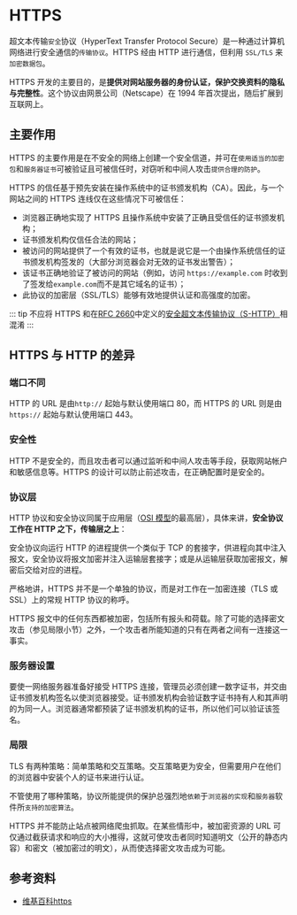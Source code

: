 # HTTPS

超文本传输`安全`协议（HyperText Transfer Protocol Secure）是一种通过计算机网络进行安全通信的`传输协议`。HTTPS 经由 HTTP 进行通信，但利用 `SSL/TLS` 来`加密数据包`。

HTTPS 开发的主要目的，是**提供对网站服务器的身份认证，保护交换资料的隐私与完整性**。这个协议由网景公司（Netscape）在 1994 年首次提出，随后扩展到互联网上。

## 主要作用

HTTPS 的主要作用是在不安全的网络上创建一个安全信道，并可在`使用适当的加密包`和`服务器证书`可被验证且可被信任时，对窃听和中间人攻击`提供合理的防护`。

HTTPS 的信任基于预先安装在操作系统中的证书颁发机构（CA）。因此，与一个网站之间的 HTTPS 连线仅在这些情况下可被信任：

- 浏览器正确地实现了 HTTPS 且操作系统中安装了正确且受信任的证书颁发机构；
- 证书颁发机构仅信任合法的网站；
- 被访问的网站提供了一个有效的证书，也就是说它是一个由操作系统信任的证书颁发机构签发的（大部分浏览器会对无效的证书发出警告）；
- 该证书正确地验证了被访问的网站（例如，访问 `https://example.com` 时收到了签发给`example.com`而不是其它域名的证书）；
- 此协议的加密层（SSL/TLS）能够有效地提供认证和高强度的加密。

::: tip
不应将 HTTPS 和在[RFC 2660](https://tools.ietf.org/html/rfc2660)中定义的[安全超文本传输协议（S-HTTP）](https://zh.wikipedia.org/wiki/%E5%AE%89%E5%85%A8%E8%B6%85%E6%96%87%E6%9C%AC%E4%BC%A0%E8%BE%93%E5%8D%8F%E8%AE%AE)相混淆
:::

## HTTPS 与 HTTP 的差异

### 端口不同

HTTP 的 URL 是由`http://` 起始与默认使用端口 80，而 HTTPS 的 URL 则是由 `https://` 起始与默认使用端口 443。

### 安全性

HTTP 不是安全的，而且攻击者可以通过监听和中间人攻击等手段，获取网站帐户和敏感信息等。HTTPS 的设计可以防止前述攻击，在正确配置时是安全的。

### 协议层

HTTP 协议和安全协议同属于应用层（[OSI 模型](./s_http_0-osi.md)的最高层），具体来讲，**安全协议工作在 HTTP 之下，传输层之上**：

安全协议向运行 HTTP 的进程提供一个类似于 TCP 的套接字，供进程向其中注入报文，安全协议将报文加密并注入运输层套接字；或是从运输层获取加密报文，解密后交给对应的进程。

严格地讲，HTTPS 并不是一个单独的协议，而是对工作在一加密连接（TLS 或 SSL）上的常规 HTTP 协议的称呼。

HTTPS 报文中的任何东西都被加密，包括所有报头和荷载。除了可能的选择密文攻击（参见局限小节）之外，一个攻击者所能知道的只有在两者之间有一连接这一事实。

### 服务器设置

要使一网络服务器准备好接受 HTTPS 连接，管理员必须创建一数字证书，并交由证书颁发机构签名以使浏览器接受。证书颁发机构会验证数字证书持有人和其声明的为同一人。浏览器通常都预装了证书颁发机构的证书，所以他们可以验证该签名。

### 局限

TLS 有两种策略：简单策略和交互策略。交互策略更为安全，但需要用户在他们的浏览器中安装个人的证书来进行认证。

不管使用了哪种策略，协议所能提供的保护总强烈地`依赖`于`浏览器的实现`和`服务器`软件所`支持的加密算法`。

HTTPS 并不能防止站点被网络爬虫抓取。在某些情形中，被加密资源的 URL 可仅通过截获请求和响应的大小推得，这就可使攻击者同时知道明文（公开的静态内容）和密文（被加密过的明文），从而使选择密文攻击成为可能。

## 参考资料

- [维基百科https](https://zh.wikipedia.org/wiki/%E8%B6%85%E6%96%87%E6%9C%AC%E4%BC%A0%E8%BE%93%E5%AE%89%E5%85%A8%E5%8D%8F%E8%AE%AE)
